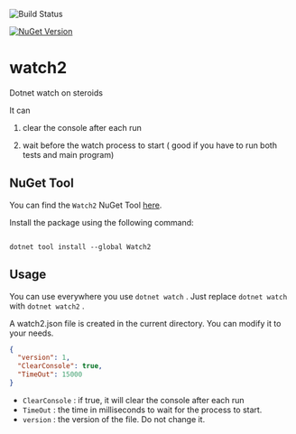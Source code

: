 ![Build Status](https://github.com/ignatandrei/watch2/actions/workflows/compileDeploy.yml/badge.svg)

[![NuGet Version](https://img.shields.io/nuget/v/Watch2.svg?style=flat)](https://www.nuget.org/packages/Watch2)


# watch2

Dotnet watch on steroids

It can
1. clear the console after each run 
   
2. wait before the watch process to start ( good if you have to run both tests and main program)

## NuGet Tool

You can find the `Watch2` NuGet Tool [here](https://www.nuget.org/packages/Watch2).

Install the package using the following command:

```

dotnet tool install --global Watch2 

```

## Usage

You can use everywhere you use `dotnet watch` . Just replace `dotnet watch` with `dotnet watch2` .

A watch2.json file is created in the current directory. You can modify it to your needs.

```json
{
  "version": 1,
  "ClearConsole": true,
  "TimeOut": 15000
}
```

- `ClearConsole` : if true, it will clear the console after each run
- `TimeOut` : the time in milliseconds to wait for the process to start. 
- `version` : the version of the file. Do not change it.